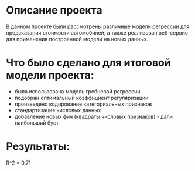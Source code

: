 # Описание проекта
В данном проекте были рассмотрены различные модели регрессии для предсказания стоимости автомобилей, а также реализован веб-сервис для применения построенной модели на новых данных.

# Что было сделано для итоговой модели проекта:
* была использована модель гребневой регрессии
* подобран оптимальный коэффициент регуляризации
* произведено кодирование категориальных признаков
* стандартизация числовых данных
* добавление новых фич (квадраты числовых признаков) - дали наибольший буст

# Результаты:
R^2 = 0.71